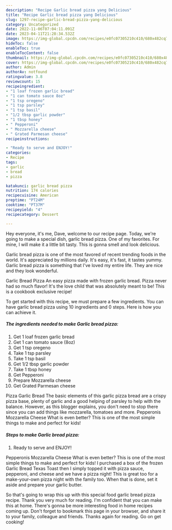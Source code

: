 ```yaml
---
description: "Recipe Garlic bread pizza yang Delicious"
title: "Recipe Garlic bread pizza yang Delicious"
slug: 1297-recipe-garlic-bread-pizza-yang-delicious
category: Uncategorized
date: 2022-11-06T07:04:11.091Z
date: 2023-04-11T21:28:34.532Z
image: https://img-global.cpcdn.com/recipes/e0fc07305210c410/680x482cq70/garlic-bread-pizza-recipe-main-photo.jpg
hideToc: false
enableToc: true
enableTocContent: false
thumbnail: https://img-global.cpcdn.com/recipes/e0fc07305210c410/680x482cq70/garlic-bread-pizza-recipe-main-photo.jpg
cover: https://img-global.cpcdn.com/recipes/e0fc07305210c410/680x482cq70/garlic-bread-pizza-recipe-main-photo.jpg
author: Admin
authorAv: notfound
ratingvalue: 3.8
reviewcount: 15
recipeingredient:
- "1 loaf frozen garlic bread"
- "1 can tomato sauce 8oz"
- "1 tsp oregeno"
- "1 tsp parsley"
- "1 tsp basil"
- "1/2 tbsp garlic powder"
- "1 tbsp honey"
- " Pepperoni"
- " Mozzarella cheese"
- " Grated Parmesan cheese"
recipeinstructions:

- "Ready to serve and ENJOY!"
categories:
- Recipe
tags:
- garlic
- bread
- pizza

katakunci: garlic bread pizza 
nutrition: 174 calories
recipecuisine: American
preptime: "PT24M"
cooktime: "PT37M"
recipeyield: "4"
recipecategory: Dessert

---
```



Hey everyone, it's me, Dave, welcome to our recipe page. Today, we're going to make a special dish, garlic bread pizza. One of my favorites. For mine, I will make it a little bit tasty. This is gonna smell and look delicious.

Garlic bread pizza is one of the most favored of recent trending foods in the world. It's appreciated by millions daily. It's easy, it's fast, it tastes yummy. Garlic bread pizza is something that I've loved my entire life. They are nice and they look wonderful.

Garlic Bread Pizza An easy pizza made with frozen garlic bread. Pizza never had so much flavor! It&#39;s the love child that was absolutely meant to be! This is a cookbook exclusive recipe!


To get started with this recipe, we must prepare a few ingredients. You can have garlic bread pizza using 10 ingredients and 0 steps. Here is how you can achieve it.

<!--inarticleads1-->

##### The ingredients needed to make Garlic bread pizza:

1. Get 1 loaf frozen garlic bread
1. Get 1 can tomato sauce (8oz)
1. Get 1 tsp oregeno
1. Take 1 tsp parsley
1. Take 1 tsp basil
1. Get 1/2 tbsp garlic powder
1. Take 1 tbsp honey
1. Get  Pepperoni
1. Prepare  Mozzarella cheese
1. Get  Grated Parmesan cheese


Pizza Garlic Bread The basic elements of this garlic pizza bread are a crispy pizza base, plenty of garlic and a good helping of parsley to help with the balance. However, as this blogger explains, you don&#39;t need to stop there since you can add things like mozzarella, tomatoes and more. Pepperonis Mozzarella Cheese What is even better? This is one of the most simple things to make and perfect for kids! 

<!--inarticleads2-->

##### Steps to make Garlic bread pizza:


1. Ready to serve and ENJOY!

Pepperonis Mozzarella Cheese What is even better? This is one of the most simple things to make and perfect for kids! I purchased a box of the frozen Garlic Bread Texas Toast then I simply topped it with pizza sauce, pepperoni, and cheese and we have a pizza night! This is great too for a make-your-own pizza night with the family too. When that is done, set it aside and prepare your garlic butter. 

So that's going to wrap this up with this special food garlic bread pizza recipe. Thank you very much for reading. I'm confident that you can make this at home. There's gonna be more interesting food in home recipes coming up. Don't forget to bookmark this page in your browser, and share it to your family, colleague and friends. Thanks again for reading. Go on get cooking!
